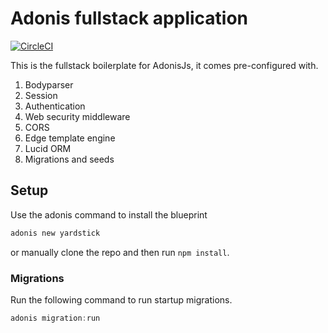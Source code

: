 # Adonis fullstack application
[![CircleCI](https://circleci.com/gh/CDH-Studio/Jasper/tree/dev.svg?style=svg)](https://circleci.com/gh/CDH-Studio/Jasper/tree/dev)

This is the fullstack boilerplate for AdonisJs, it comes pre-configured with.

1. Bodyparser
2. Session
3. Authentication
4. Web security middleware
5. CORS
6. Edge template engine
7. Lucid ORM
8. Migrations and seeds

## Setup

Use the adonis command to install the blueprint

```bash
adonis new yardstick
```

or manually clone the repo and then run `npm install`.


### Migrations

Run the following command to run startup migrations.

```js
adonis migration:run
```
